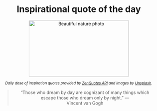 
<div align="center">

# Inspirational quote of the day

<img src="./data/photo.jpeg" alt="Beautiful nature photo" width="320" height="180">

<sub><i>Daily dose of inspiration quotes provided by [ZenQuotes API](https://zenquotes.io/) and images by [Unsplash](https://unsplash.com/).</i></sub>


<blockquote>&ldquo;Those who dream by day are cognizant of many things which escape those who dream only by night.&rdquo; &mdash; <footer>Vincent van Gogh</footer></blockquote>

</div>
